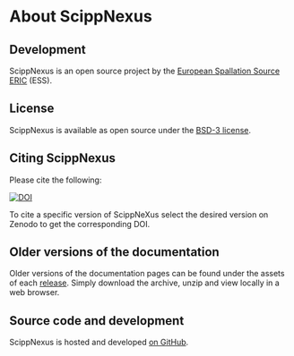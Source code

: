 # About ScippNexus

## Development

ScippNexus is an open source project by the [European Spallation Source ERIC](https://europeanspallationsource.se/) (ESS).

## License

ScippNexus is available as open source under the [BSD-3 license](https://opensource.org/licenses/BSD-3-Clause).

## Citing ScippNexus

Please cite the following:

[![DOI](https://zenodo.org/badge/475453428.svg)](https://zenodo.org/badge/latestdoi/475453428)

To cite a specific version of ScippNeXus select the desired version on Zenodo to get the corresponding DOI.

## Older versions of the documentation

Older versions of the documentation pages can be found under the assets of each [release](https://github.com/scipp/scippnexus/releases).
Simply download the archive, unzip and view locally in a web browser.

## Source code and development

ScippNexus is hosted and developed [on GitHub](https://github.com/scipp/scippnexus).

